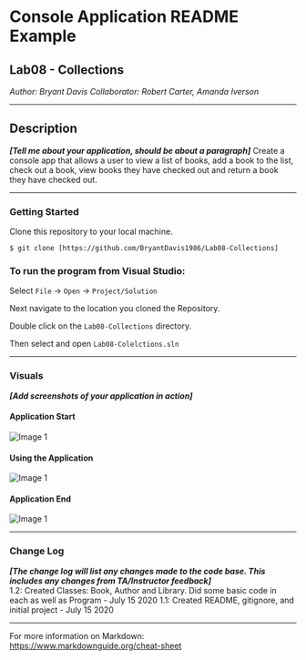 # Console Application README Example


## Lab08 - Collections

*Author: Bryant Davis*
*Collaborator: Robert Carter, Amanda Iverson*


----

## Description
***[Tell me about your application, should be about a paragraph]***
Create a console app that allows a user to view a list of books, add a book to the list, check out a book, view books they have checked out and return a book they have checked out.

---

### Getting Started
Clone this repository to your local machine.

```
$ git clone [https://github.com/BryantDavis1986/Lab08-Collections]
```

### To run the program from Visual Studio:
Select ```File``` -> ```Open``` -> ```Project/Solution```

Next navigate to the location you cloned the Repository.

Double click on the ```Lab08-Collections``` directory.

Then select and open ```Lab08-Colelctions.sln```

---

### Visuals
***[Add screenshots of your application in action]***

#### Application Start
![Image 1](https://via.placeholder.com/750x500)
#### Using the Application
![Image 1](https://via.placeholder.com/750x500)
#### Application End
![Image 1](https://via.placeholder.com/750x500)

---

### Change Log
***[The change log will list any changes made to the code base. This includes any changes from TA/Instructor feedback]***  
1.2: Created Classes: Book, Author and Library. Did some basic code in each as well as Program - July 15 2020
1.1: Created README, gitignore, and initial project - July 15 2020


------------------------------
For more information on Markdown: https://www.markdownguide.org/cheat-sheet
